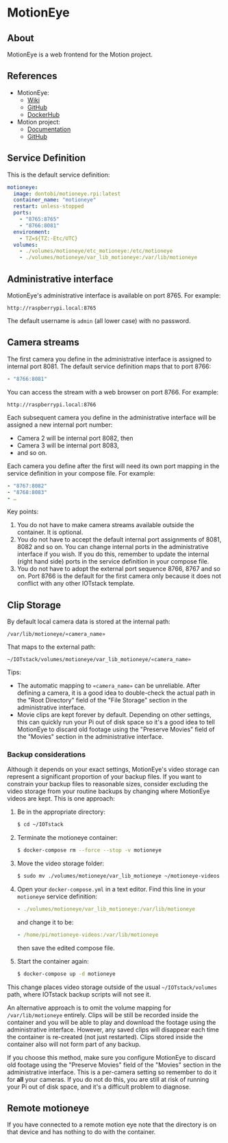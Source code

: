 # MotionEye

## About

MotionEye is a web frontend for the Motion project.

## References

* MotionEye:
	- [Wiki](https://github.com/motioneye-project/motioneye/wiki)
	- [GitHub](https://github.com/motioneye-project/motioneye)
	- [DockerHub](https://hub.docker.com/r/dontobi/motioneye.rpi)
* Motion project:
	- [Documentation](https://motion-project.github.io/)
	- [GitHub](https://github.com/Motion-Project/motion)

## Service Definition

This is the default service definition:

``` yaml
motioneye:
  image: dontobi/motioneye.rpi:latest
  container_name: "motioneye"
  restart: unless-stopped
  ports:
    - "8765:8765"
    - "8766:8081"
  environment:
    - TZ=${TZ:-Etc/UTC}
  volumes:
    - ./volumes/motioneye/etc_motioneye:/etc/motioneye
    - ./volumes/motioneye/var_lib_motioneye:/var/lib/motioneye
```

## Administrative interface

MotionEye's administrative interface is available on port 8765. For example:

```
http://raspberrypi.local:8765
```

The default username is `admin` (all lower case) with no password.

## Camera streams

The first camera you define in the administrative interface is assigned to internal port 8081. The default service definition maps that to port 8766:

``` yaml
- "8766:8081"
```

You can access the stream with a web browser on port 8766. For example:

```
http://raspberrypi.local:8766
```

Each subsequent camera you define in the administrative interface will be assigned a new internal port number:

* Camera 2 will be internal port 8082, then
* Camera 3 will be internal port 8083,
* and so on.

Each camera you define after the first will need its own port mapping in the service definition in your compose file. For example:

``` yaml
- "8767:8082"
- "8768:8083"
- …
```

Key points:

1. You do not have to make camera streams available outside the container. It is optional.
2. You do not have to accept the default internal port assignments of 8081, 8082 and so on. You can change internal ports in the administrative interface if you wish. If you do this, remember to update the internal (right hand side) ports in the service definition in your compose file.
3. You do not have to adopt the external port sequence 8766, 8767 and so on. Port 8766 is the default for the first camera only because it does not conflict with any other IOTstack template.

## Clip Storage

By default local camera data is stored at the internal path:

```
/var/lib/motioneye/«camera_name»
```

That maps to the external path:

```
~/IOTstack/volumes/motioneye/var_lib_motioneye/«camera_name»
```

Tips:

* The automatic mapping to `«camera_name»` can be unreliable. After defining a camera, it is a good idea to double-check the actual path in the "Root Directory" field of the "File Storage" section in the administrative interface.
* Movie clips are kept forever by default. Depending on other settings, this can quickly run your Pi out of disk space so it's a good idea to tell MotionEye to discard old footage using the "Preserve Movies" field of the "Movies" section in the administrative interface.

### Backup considerations

Although it depends on your exact settings, MotionEye's video storage can represent a significant proportion of your backup files. If you want to constrain your backup files to reasonable sizes, consider excluding the video storage from your routine backups by changing where MotionEye videos are kept. This is one approach:  

1. Be in the appropriate directory:

	``` bash
	$ cd ~/IOTstack
	```

2. Terminate the motioneye container:

	``` bash
	$ docker-compose rm --force --stop -v motioneye
	```

3. Move the video storage folder:

	``` bash
	$ sudo mv ./volumes/motioneye/var_lib_motioneye ~/motioneye-videos
	```

4. Open your `docker-compose.yml` in a text editor. Find this line in your `motioneye` service definition:

	``` yaml
	- ./volumes/motioneye/var_lib_motioneye:/var/lib/motioneye
	```

	and change it to be:

	``` yaml
	- /home/pi/motioneye-videos:/var/lib/motioneye
	```

	then save the edited compose file.

5. Start the container again:

	``` bash
	$ docker-compose up -d motioneye
	```

This change places video storage outside of the usual `~/IOTstack/volumes` path, where IOTstack backup scripts will not see it.

An alternative approach is to omit the volume mapping for `/var/lib/motioneye` entirely. Clips will be still be recorded inside the container and you will be able to play and download the footage using the administrative interface. However, any saved clips will disappear each time the container is re-created (not just restarted). Clips stored inside the container also will not form part of any backup.

If you choose this method, make sure you configure MotionEye to discard old footage using the "Preserve Movies" field of the "Movies" section in the administrative interface. This is a per-camera setting so remember to do it for **all** your cameras. If you do not do this, you are still at risk of running your Pi out of disk space, and it's a difficult problem to diagnose.

## Remote motioneye

If you have connected to a remote motion eye note that the directory is on that device and has nothing to do with the container.
